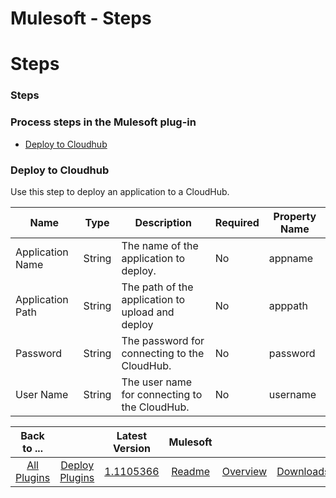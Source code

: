 
Mulesoft - Steps
================

# Steps


### Steps



### Process steps in the Mulesoft plug-in

* [Deploy to Cloudhub](#deploy_to_cloudhub)


### Deploy to Cloudhub

Use this step to deploy an application to a CloudHub.


| Name | Type | Description | Required | Property Name |
| --- | --- | --- | --- | --- |
| Application Name | String | The name of the application to deploy. | No | appname |
| Application Path | String | The path of the application to upload and deploy | No | apppath |
| Password | String | The password for connecting to the CloudHub. | No | password |
| User Name | String | The user name for connecting to the CloudHub. | No | username |



|Back to ...||Latest Version|Mulesoft |||
| :---: | :---: | :---: | :---: | :---: | :---: |
|[All Plugins](../../index.md)|[Deploy Plugins](../README.md)|[1.1105366](https://raw.githubusercontent.com/UrbanCode/IBM-UCD-PLUGINS/main/files/mulesoft/plugins-mulesoft-1.1105366.zip)|[Readme](README.md)|[Overview](overview.md)|[Downloads](downloads.md)|
